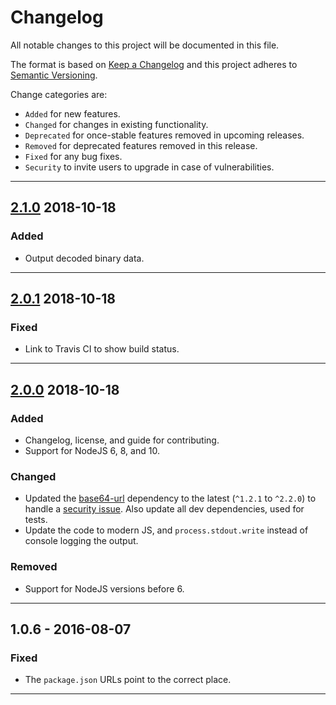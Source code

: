 # Changelog

All notable changes to this project will be documented in this file.

The format is based on [Keep a Changelog](http://keepachangelog.com/en/1.0.0/)
and this project adheres to [Semantic Versioning](http://semver.org/spec/v2.0.0.html).

Change categories are:

* `Added` for new features.
* `Changed` for changes in existing functionality.
* `Deprecated` for once-stable features removed in upcoming releases.
* `Removed` for deprecated features removed in this release.
* `Fixed` for any bug fixes.
* `Security` to invite users to upgrade in case of vulnerabilities.

---

## [2.1.0] 2018-10-18

### Added

- Output decoded binary data.

---

## [2.0.1] 2018-10-18

### Fixed

- Link to Travis CI to show build status.

---

## [2.0.0] 2018-10-18

### Added

- Changelog, license, and guide for contributing.
- Support for NodeJS 6, 8, and 10.

### Changed

- Updated the [base64-url](https://github.com/joaquimserafim/base64-url)
  dependency to the latest (`^1.2.1` to `^2.2.0`) to handle a
  [security issue](https://nodesecurity.io/advisories/660). Also
  update all dev dependencies, used for tests.
- Update the code to modern JS, and `process.stdout.write` instead of
  console logging the output.

### Removed

- Support for NodeJS versions before 6.

---

## **1.0.6** - 2016-08-07

### Fixed

- The `package.json` URLs point to the correct place.

---

[Unreleased]: https://github.com/saibotsivad/base64-url-cli/compare/v2.1.0...HEAD
[2.1.0]: https://github.com/saibotsivad/base64-url-cli/compare/v2.0.1...v2.1.0
[2.0.1]: https://github.com/saibotsivad/base64-url-cli/compare/v2.0.0...v2.0.1
[2.0.0]: https://github.com/saibotsivad/base64-url-cli/compare/v1.0.6...v2.0.0
